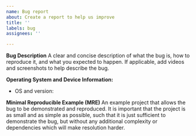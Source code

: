 ```yaml
---
name: Bug report
about: Create a report to help us improve
title: ''
labels: bug
assignees: ''

---
```


**Bug Description**
A clear and concise description of what the bug is, how to reproduce it, and what you expected to happen. If applicable, add videos and screenshots to help describe the bug.

**Operating System and Device Information:**
 - OS and version:

**Minimal Reproducible Example (MRE)**
An example project that allows the bug to be demonstrated and reproduced. It is important that the project is as small and as simple as possible, such that it is just sufficient to demonstrate the bug, but without any additional complexity or dependencies which will make resolution harder.
